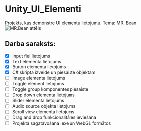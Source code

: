 # Unity_UI_Elementi
Projekts, kas demonstre UI elementu lietojumu. Tema: MR. Bean
![MR.Bean attēls](https://eu-images.contentstack.com/v3/assets/blt781c383a1983f673/bltc3e5bba550bbafcd/621cd9d649d9ac45be97463f/MrBeanDigital(2).jpg?width=800&auto=webp&format=png)
## Darba saraksts:
- [x] Input fiel lietojums
- [x] Text elementa lietojums
- [x] Button elementa lietojums
- [x] C# skripta izveide un piesaiste objektam
- [ ] Image elementa lietojums
- [ ] Toggle element lietojums
- [ ] Toggle group komponentes piesaiste
- [ ] Drop down elementa lietojums
- [ ] Slider elementa lietojums
- [ ] Audio source objekta lietojums
- [ ] Scroll view elementa lietojums
- [ ] Drag and drop funkcionalitātes ieviešana
- [ ] Projekta sagatavošana .exe un WebGL formātos
